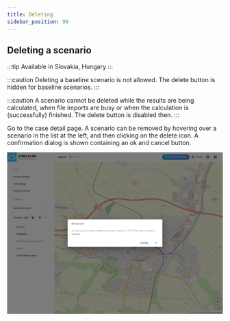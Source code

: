 ```yaml
---
title: Deleting
sidebar_position: 99
---
```


## Deleting a scenario

:::tip Available in Slovakia, Hungary
:::

:::caution
Deleting a baseline scenario is not allowed. The delete button is hidden for baseline scenarios.
:::

:::caution
A scenario cannot be deleted while the results are being calculated, when file imports are busy or when the calculation is (successfully) finished. The delete button is disabled then.
:::

Go to the case detail page. A scenario can be removed by hovering over a scenario in the list at the left, and then clicking on the delete icon. A confirmation dialog is shown containing an ok and cancel button.

![Delete scenario: confirmation dialog](./images/scenario_delete.png)
